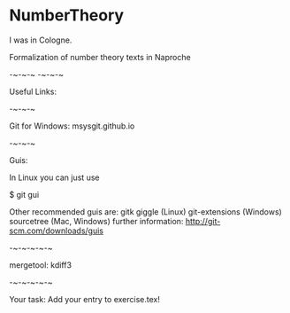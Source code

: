 NumberTheory
============

I was in Cologne.

Formalization of number theory texts in Naproche

-~-~-~
-~-~-~

Useful Links:

-~-~-~

Git for Windows: msysgit.github.io

-~-~-~

Guis:

In Linux you can just use 

$ git gui

Other recommended guis are:
gitk
giggle (Linux)
git-extensions (Windows)
sourcetree (Mac, Windows)
further information: http://git-scm.com/downloads/guis

-~-~-~-~-~

mergetool: kdiff3

-~-~-~-~-~

Your task: Add your entry to exercise.tex!

